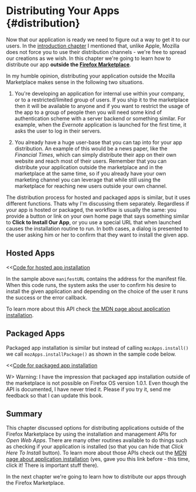 # Distributing Your Apps {#distribution}

Now that our application is ready we need to figure out a way to get it to our users. In the [introduction chapter](#introduction) I mentioned that, unlike Apple, Mozilla does not force you to use their distribution channels - we're free to spread our creations as we wish. In this chapter we're going to learn how to distribute our app **outside the [Firefox Marketplace](http://marketplace.firefox.com)**. 

In my humble opinion, distributing your application outside the Mozilla Marketplace makes sense in the following two situations. 

 1. You're developing an application for internal use within your company, or to a restricted/limited group of users. If you ship it to the marketplace then it will be available to anyone and if you want to restrict the usage of the app to a group of people then you will need some kind of authentication scheme with a server backend or something similar. For example, when the *Evernote* application is launched for the first time, it asks the user to log in their servers.   

 2. You already have a huge user-base that you can tap into for your app distribution. An example of this would be a news paper, like the *Financial Times*, which can simply distribute their app on their own website and reach most of their users. Remember that you can distribute your application outside the marketplace and in the marketplace at the same time, so if you already have your own marketing channel you can leverage that while still using the marketplace for reaching new users outside your own channel.

The distribution process for hosted and packaged apps is similar, but it uses different functions. Thats why I'm discussing them separately. Regardless if your app is hosted or packaged, the workflow is usually the same: you provide a button or link on your own home page that says something similar to **Click to Install Our App**,  or you use a special URL that when launched causes the installation routine to run. In both cases, a dialog is presented to the user asking him or her to confirm that they want to install the given app.

## Hosted Apps 

<<[Code for hosted app installation](code/distribution/hosted_apps_distribution.js)

In the sample above `manifestURL` contains the address for the manifest file. When this code runs, the system asks the user to confirm his desire to install the given application and depending on the choice of the user it runs the success or the error callback. 

To learn more about this API check [the MDN page about application installation](https://developer.mozilla.org/docs/Apps/JavaScript_API).

## Packaged Apps

Packaged app installation is similar but instead of calling `mozApps.install()` we call `mozApps.installPackage()` as shown in the sample code below.

<<[Code for packaged app installation](code/distribution/packaged_apps_distribution.js)

W> Warning: I have the impression that packaged app installation outside of the marketplace is not possible on Firefox OS version 1.0.1. Even though the API is documented, I have never tried it. Please if you try it, send me feedback so that I can update this book.

## Summary

This chapter discussed options for distributing applications outside of the Firefox Marketplace by using the installation and management APIs for *Open Web Apps*. There are many other routines available to do things such as checking if your application is installed (so that you can hide that *Click Here To Install* button). To learn more about those APIs check out the [MDN page about application installation](https://developer.mozilla.org/docs/Apps/JavaScript_API) (yes, gave you this link before - this time, click it! There is important stuff there).

In the next chapter we're going to learn how to distribute our apps through the Firefox Marketplace.
